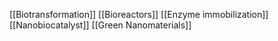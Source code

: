 [[Biotransformation]]
[[Bioreactors]]
[[Enzyme immobilization]]
[[Nanobiocatalyst]]
[[Green Nanomaterials]]
